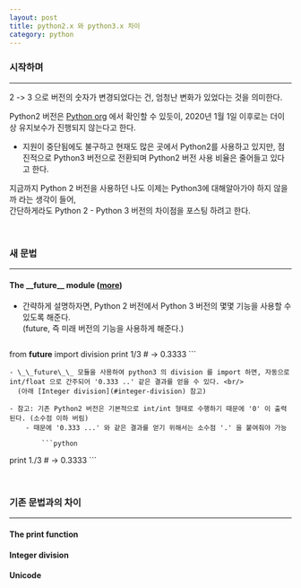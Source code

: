 ```yaml
---
layout: post
title: python2.x 와 python3.x 차이
category: python
---
```


### 시작하며

- - -

2 -> 3 으로 버전의 숫자가 변경되었다는 건, 엄청난 변화가 있었다는 것을 의미한다.

Python2 버전은 [Python org](https://www.python.org/downloads/) 에서 확인할 수 있듯이, 2020년 1월 1일 이후로는 더이상 유지보수가 진행되지 않는다고 한다.

- 지원이 중단됨에도 불구하고 현재도 많은 곳에서 Python2를 사용하고 있지만, 점진적으로 Python3 버전으로 전환되며 Python2 버전 사용 비율은 줄어들고 있다고 한다.

지금까지 Python 2 버전을 사용하던 나도 이제는 Python3에 대해알아가야 하지 않을까 라는 생각이 들어, <br/>
간단하게라도 Python 2 - Python 3 버전의 차이점을 포스팅 하려고 한다.

&nbsp;
&nbsp;

### 새 문법

- - -

#### The \_\_future\_\_ module ([more](https://docs.python.org/3/library/__future__.html))

- 간략하게 설명하자면, Python 2 버전에서 Python 3 버전의 몇몇 기능을 사용할 수 있도록 해준다. <br/> (future, 즉 미래 버전의 기능을 사용하게 해준다.)

    ```python
from __future__ import division
print 1/3  # -> 0.3333
    ```

    - \_\_future\_\_ 모듈을 사용하여 python3 의 division 를 import 하면, 자동으로 int/float 으로 간주되어 '0.333 ..' 같은 결과를 얻을 수 있다. <br/>
      (아래 [Integer division](#integer-division) 참고)

    - 참고: 기존 Python2 버전은 기본적으로 int/int 형태로 수행하기 때문에 '0' 이 출력된다. (소수점 이하 버림)
        - 때문에 '0.333 ...' 와 같은 결과를 얻기 위해서는 소수점 '.' 을 붙여줘야 가능

            ```python
print 1./3  # -> 0.3333
            ```

&nbsp;
&nbsp;

### 기존 문법과의 차이

- - -

#### The print function

#### Integer division

#### Unicode

&nbsp;
&nbsp;

